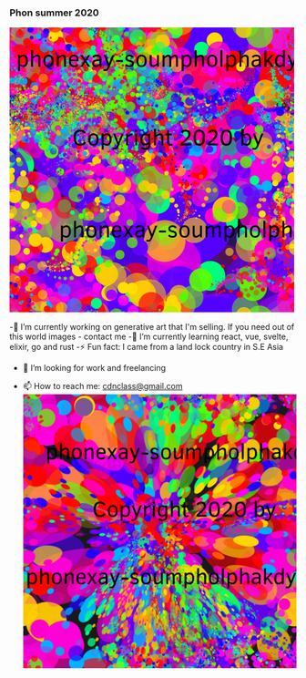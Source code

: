 ### Phon summer 2020


![Screenshot](https://github.com/tyty999/tyty999/blob/master/blob2b-wmark-aaeth.png)

-🔭 I’m currently working on generative art that I'm selling. If you need out of this world images - contact me
-🌱 I’m currently learning react, vue, svelte, elixir, go and rust
-⚡ Fun fact: I came from a land lock country in S.E Asia
- 👯 I’m looking for work and freelancing

- 📫 How to reach me: cdnclass@gmail.com
![Screenshot](https://github.com/tyty999/tyty999/blob/master/blob2b-wmark-aabth.png)


